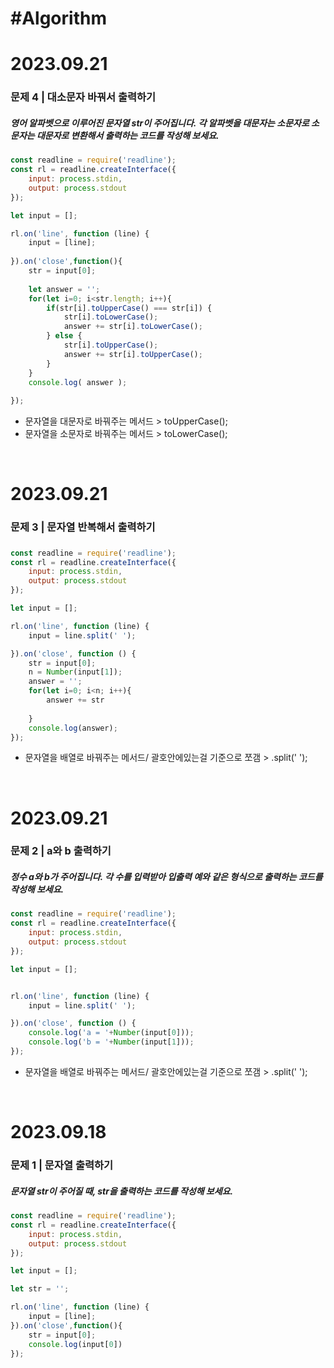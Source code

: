 #Algorithm
===================================================

<h1> 2023.09.21 </h1>
<h3> 문제 4 | 대소문자 바꿔서 출력하기 </h3>
<h5> 영어 알파벳으로 이루어진 문자열 str이 주어집니다. 각 알파벳을 대문자는 소문자로 소문자는 대문자로 변환해서 출력하는 코드를 작성해 보세요.</h5>

```javascript
const readline = require('readline');
const rl = readline.createInterface({
    input: process.stdin,
    output: process.stdout
});

let input = [];

rl.on('line', function (line) {
    input = [line];
   
}).on('close',function(){
    str = input[0];
    
    let answer = '';
    for(let i=0; i<str.length; i++){
        if(str[i].toUpperCase() === str[i]) {
            str[i].toLowerCase();
            answer += str[i].toLowerCase();
        } else {
            str[i].toUpperCase();
            answer += str[i].toUpperCase();
        }
    }
    console.log( answer );
    
});
```
- 문자열을 대문자로 바꿔주는 메서드 > toUpperCase();
- 문자열을 소문자로 바꿔주는 메서드 > toLowerCase();
<br>


<h1> 2023.09.21 </h1>
<h3> 문제 3 | 문자열 반복해서 출력하기 </h3>
<h5> </h5>

```javascript
const readline = require('readline');
const rl = readline.createInterface({
    input: process.stdin,
    output: process.stdout
});

let input = [];

rl.on('line', function (line) {
    input = line.split(' ');

}).on('close', function () {
    str = input[0];
    n = Number(input[1]);
    answer = '';
    for(let i=0; i<n; i++){
        answer += str
        
    }
    console.log(answer);
});
```
- 문자열을 배열로 바꿔주는 메서드/ 괄호안에있는걸 기준으로 쪼갬 > .split(' ');

<br>


<h1> 2023.09.21 </h1>
<h3> 문제 2 | a와 b 출력하기 </h3>
<h5>정수 a와 b가 주어집니다. 각 수를 입력받아 입출력 예와 같은 형식으로 출력하는 코드를 작성해 보세요.</h5>

```javascript
const readline = require('readline');
const rl = readline.createInterface({
    input: process.stdin,
    output: process.stdout
});

let input = [];


rl.on('line', function (line) {
    input = line.split(' ');

}).on('close', function () {
    console.log('a = '+Number(input[0]));
    console.log('b = '+Number(input[1]));
});
```
- 문자열을 배열로 바꿔주는 메서드/ 괄호안에있는걸 기준으로 쪼갬 > .split(' ');

<br>

















<h1> 2023.09.18 </h1>
<h3> 문제 1 | 문자열 출력하기 </h3>
<h5> 문자열 str이 주어질 때, str을 출력하는 코드를 작성해 보세요. </h5>

```javascript
const readline = require('readline');
const rl = readline.createInterface({
    input: process.stdin,
    output: process.stdout
});

let input = [];

let str = '';

rl.on('line', function (line) {
    input = [line];
}).on('close',function(){
    str = input[0];
    console.log(input[0])
});
```


